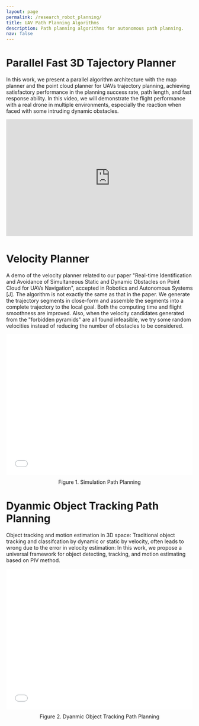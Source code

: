 ```yaml
---
layout: page
permalink: /research_robot_planning/
title: UAV Path Planning Algorithms
description: Path planning algorithms for autonomous path planning.
nav: false
---
```


# Parallel Fast 3D Tajectory Planner
In this work, we present a parallel algorithm architecture with the map planner and the point cloud planner for UAVs trajectory planning, achieving satisfactory performance in the planning success rate, path length, and fast response ability.
In this video, we will demonstrate the flight performance with a real drone in multiple environments, especially the reaction when faced with some intruding dynamic obstacles.

<div style="display: flex; justify-content: center; align-items: center; background: transparent;">
  <div style="position: relative; width: 640px; height: 320px; overflow: hidden;">
    <iframe
      width="560"
      height="315"
      src="https://www.youtube.com/embed/AOENvwf8sfM?si=ZEx6oxCEyMxeDImJ"
      title="YouTube video player"
      frameborder="0"
      allow="accelerometer; autoplay; clipboard-write; encrypted-media; gyroscope; picture-in-picture; web-share"
      referrerpolicy="strict-origin-when-cross-origin"
      allowfullscreen>
    </iframe>
  </div>
</div>

# Velocity Planner
A demo of the velocity planner related to our paper "Real-time Identification and Avoidance of Simultaneous Static and Dynamic Obstacles on Point Cloud for UAVs Navigation", accepted in Robotics and Autonomous Systems [J]. The algorithm is not exactly the same as that in the paper. We generate the trajectory segments in close-form and assemble the segments into a complete trajectory to the local goal. Both the computing time and flight smoothness are improved. Also, when the velocity candidates generated from the "forbidden pyramids" are all found infeasible, we try some random velocities instead of reducing the number of obstacles to be considered.

<div style="display: flex; justify-content: center; align-items: center; background: transparent;">
  <div style="position: relative; width: 640px; height: 380px; overflow: hidden;">
    <iframe style="position: absolute; top: 0; left: 0; width: 100%; height: 100%;" src="../assets/video/plan_demo_fake.gif" frameborder="0" allow="accelerometer; autoplay; encrypted-media; gyroscope; picture-in-picture" allowfullscreen></iframe>
  </div>
</div>
<div style="text-align: center; margin-top: 10px;">
  Figure 1. Simulation Path Planning
</div>
<p></p>


# Dyanmic Object Tracking Path Planning

Object tracking and motion estimation in 3D space:
Traditional object tracking and classifcation by dynamic or static by velocity, often leads to wrong due to the error in velocity estimation:
In this work, we propose a universal framework for object detecting, tracking, and motion estimating based on PIV method.

<div style="display: flex; justify-content: center; align-items: center; background: transparent;">
  <div style="position: relative; width: 640px; height: 380px; overflow: hidden;">
    <iframe style="position: absolute; top: 0; left: 0; width: 100%; height: 100%;" src="../assets/video/tracking_3d_noyolo.gif" frameborder="0" allow="accelerometer; autoplay; encrypted-media; gyroscope; picture-in-picture" allowfullscreen></iframe>
  </div>
</div>
<div style="text-align: center; margin-top: 10px;">
  Figure 2. Dyanmic Object Tracking Path Planning
</div>
<p></p>

